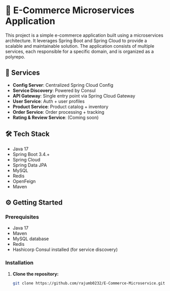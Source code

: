# 🛒 E-Commerce Microservices Application

This project is a simple e-commerce application built using a microservices architecture. It leverages Spring Boot and Spring Cloud to provide a scalable and maintainable solution. The application consists of multiple services, each responsible for a specific domain, and is organized as a polyrepo.

## 🧱 Services

- **Config Server**: Centralized Spring Cloud Config
- **Service Discovery**: Powered by Consul
- **API Gateway**: Single entry point via Spring Cloud Gateway
- **User Service**: Auth + user profiles
- **Product Service**: Product catalog + inventory
- **Order Service**: Order processing + tracking
- **Rating & Review Service**: (Coming soon)

## 🛠️ Tech Stack

- Java 17
- Spring Boot 3.4.+
- Spring Cloud
- Spring Data JPA
- MySQL
- Redis
- OpenFeign
- Maven

## ⚙️ Getting Started

### Prerequisites

- Java 17
- Maven
- MySQL database
- Redis
- Hashicorp Consul installed (for service discovery)

### Installation

1. **Clone the repository:**

   ```bash
   git clone https://github.com/rajumb0232/E-Commerce-Microservice.git
